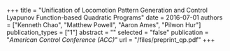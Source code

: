 +++
title = "Unification of Locomotion Pattern Generation and Control Lyapunov Function-based Quadratic Programs"
date = 2016-07-01
authors = ["Kenneth Chao", "Matthew Powell", "Aaron Ames", "Pilwon Hur"]
publication_types = ["1"]
abstract = ""
selected = "false"
publication = "*American Control Conference (ACC)*"
url = "/files/preprint_qp.pdf"
+++

